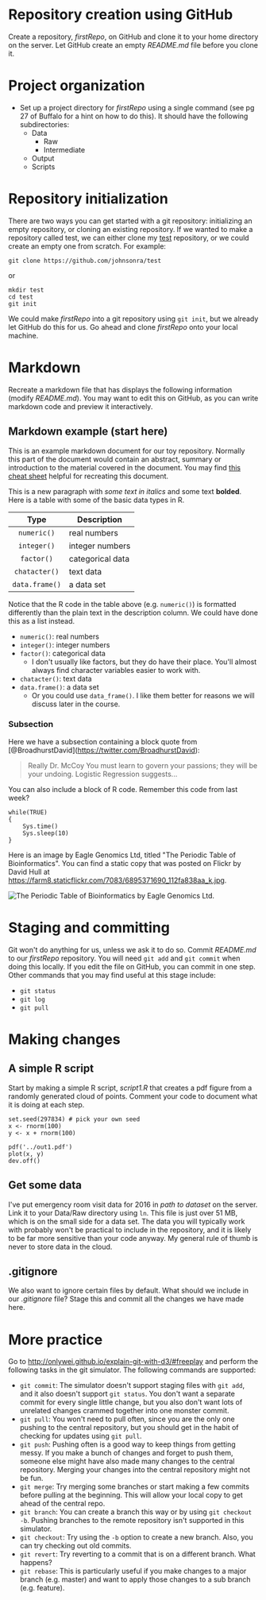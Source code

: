 Repository creation using GitHub
================================

Create a repository, *firstRepo*, on GitHub and clone it to your home
directory on the server. Let GitHub create an empty *README.md* file
before you clone it.

Project organization
====================

-   Set up a project directory for *firstRepo* using a single command
    (see pg 27 of Buffalo for a hint on how to do this). It should have
    the following subdirectories:
    -   Data
        -   Raw
        -   Intermediate
    -   Output
    -   Scripts

Repository initialization
=========================

There are two ways you can get started with a git repository:
initializing an empty repository, or cloning an existing repository. If
we wanted to make a repository called test, we can either clone my
[test](https://github.com/johnsonra/test) repository, or we could create
an empty one from scratch. For example:

    git clone https://github.com/johnsonra/test

or

    mkdir test
    cd test
    git init

We could make *firstRepo* into a git repository using `git init`, but we
already let GitHub do this for us. Go ahead and clone *firstRepo* onto
your local machine.

Markdown
========

Recreate a markdown file that has displays the following information
(modify *README.md*). You may want to edit this on GitHub, as you can
write markdown code and preview it interactively.

Markdown example (start here)
-----------------------------

This is an example markdown document for our toy repository. Normally
this part of the document would contain an abstract, summary or
introduction to the material covered in the document. You may find [this
cheat
sheet](https://github.com/adam-p/markdown-here/wiki/Markdown-Cheatsheet)
helpful for recreating this document.

This is a new paragraph with *some text in italics* and some text
**bolded**. Here is a table with some of the basic data types in R.

<table>
<thead>
<tr class="header">
<th align="center">Type</th>
<th>Description</th>
</tr>
</thead>
<tbody>
<tr class="odd">
<td align="center"><code>numeric()</code></td>
<td>real numbers</td>
</tr>
<tr class="even">
<td align="center"><code>integer()</code></td>
<td>integer numbers</td>
</tr>
<tr class="odd">
<td align="center"><code>factor()</code></td>
<td>categorical data</td>
</tr>
<tr class="even">
<td align="center"><code>chatacter()</code></td>
<td>text data</td>
</tr>
<tr class="odd">
<td align="center"><code>data.frame()</code></td>
<td>a data set</td>
</tr>
</tbody>
</table>

Notice that the R code in the table above (e.g. `numeric()`) is
formatted differently than the plain text in the description column. We
could have done this as a list instead.

-   `numeric()`: real numbers
-   `integer()`: integer numbers
-   `factor()`: categorical data
    -   I don't usually like factors, but they do have their place.
        You'll almost always find character variables easier to
        work with.
-   `chatacter()`: text data
-   `data.frame()`: a data set
    -   Or you could use `data_frame()`. I like them better for reasons
        we will discuss later in the course.

### Subsection

Here we have a subsection containing a block quote from
\[@BroadhurstDavid\](<https://twitter.com/BroadhurstDavid>):

> Really Dr. McCoy You must learn to govern your passions; they will be
> your undoing. Logistic Regression suggests...

You can also include a block of R code. Remember this code from last
week?

    while(TRUE)
    {
        Sys.time()
        Sys.sleep(10)
    }

Here is an image by Eagle Genomics Ltd, titled "The Periodic Table of
Bioinformatics". You can find a static copy that was posted on Flickr by
David Hull at
<https://farm8.staticflickr.com/7083/6895371690_112fa838aa_k.jpg>.

![The Periodic Table of Bioinformatics by Eagle Genomics
Ltd.](https://farm8.staticflickr.com/7083/6895371690_112fa838aa_k.jpg)

Staging and committing
======================

Git won't do anything for us, unless we ask it to do so. Commit
*README.md* to our *firstRepo* repository. You will need `git add` and
`git commit` when doing this locally. If you edit the file on GitHub,
you can commit in one step. Other commands that you may find useful at
this stage include:

-   `git status`
-   `git log`
-   `git pull`

Making changes
==============

A simple R script
-----------------

Start by making a simple R script, *script1.R* that creates a pdf figure
from a randomly generated cloud of points. Comment your code to document
what it is doing at each step.

    set.seed(297834) # pick your own seed
    x <- rnorm(100)
    y <- x + rnorm(100)

    pdf('../out1.pdf')
    plot(x, y)
    dev.off()

Get some data
-------------

I've put emergency room visit data for 2016 in *path to dataset* on the
server. Link it to your Data/Raw directory using `ln`. This file is just
over 51 MB, which is on the small side for a data set. The data you will
typically work with probably won't be practical to include in the
repository, and it is likely to be far more sensitive than your code
anyway. My general rule of thumb is never to store data in the cloud.

.gitignore
----------

We also want to ignore certain files by default. What should we include
in our *.gitignore* file? Stage this and commit all the changes we have
made here.

More practice
=============

Go to <http://onlywei.github.io/explain-git-with-d3/#freeplay> and
perform the following tasks in the git simulator. The following commands
are supported:

-   `git commit`: The simulator doesn't support staging files with
    `git add`, and it also doesn't support `git status`. You don't want
    a separate commit for every single little change, but you also don't
    want lots of unrelated changes crammed together into one
    monster commit.
-   `git pull`: You won't need to pull often, since you are the only one
    pushing to the central repository, but you should get in the habit
    of checking for updates using `git pull`.
-   `git push`: Pushing often is a good way to keep things from
    getting messy. If you make a bunch of changes and forget to push
    them, someone else might have also made many changes to the
    central repository. Merging your changes into the central repository
    might not be fun.
-   `git merge`: Try merging some branches or start making a few commits
    before pulling at the beginning. This will allow your local copy to
    get ahead of the central repo.
-   `git branch`: You can create a branch this way or by using
    `git checkout -b`. Pushing branches to the remote repository isn't
    supported in this simulator.
-   `git checkout`: Try using the `-b` option to create a new branch.
    Also, you can try checking out old commits.
-   `git revert`: Try reverting to a commit that is on a
    different branch. What happens?
-   `git rebase`: This is particularly useful if you make changes to a
    major branch (e.g. master) and want to apply those changes to a sub
    branch (e.g. feature).
